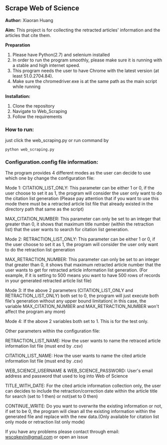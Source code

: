 ## Scrape Web of Science

**Author:** Xiaoran Huang

**Aim:** This project is for collecting the retracted articles' information and the articles that cite them.

**Preparation**
1. Please have Python(2.7) and selenium installed
2. In order to run the program smoothly, please make sure it is running with a stable and high internet speed.
3. This program needs the user to have Chrome with the latest version (at least 51.0.2704.84).
4. Make sure the chromedriver.exe is at the same path as the main script while running

**Installation:**  
1. Clone the repository  
2. Navigate to Web_Scraping
3. Follow the requirements

### How to run: 

just click the web_scraping.py or run command by 
```
python web_scraping.py
```

### Configuration.config file information:

The program provides 4 different modes as the user can decide to use which one by change the configuration file:

Mode 1: CITATION_LIST_ONLY: This parameter can be either 1 or 0, if the user choose to set it as 1, the program will consider the user only want to do the citation list generation (Please pay attention that if you want to use this mode there must be a retracted article list file that already existed in the directory path that same as the script)

MAX_CITATION_NUMBER: This parameter can only be set to an integer that greater than 0, it shows that maximum title number (within the retraction list) that the user wants to search for citation list generation.

Mode 2: RETRACTION_LIST_ONLY: This parameter can be either 1 or 0, if the user choose to set it as 1, the program will consider the user only want to do the retraction list generation

MAX_RETRACTION_NUMBER: This parameter can only be set to an integer that greater than 0, it shows that maximum retracted article number that the user wants to get for retracted article information list generation. (For example, if it is setting to 500 means you want to have 500 rows of records in your generated retracted article list file)

Mode 3: If the above 2 parameters (CITATION_LIST_ONLY and RETRACTION_LIST_ONLY) both set to 0, the program will just execute both file's generation without any upper bound limitation( in this case, the variable MAX_CITATION_NUMBER and MAX_RETRACTION_NUMBER won't affect the program any more)

Mode 4: If the above 2 variables both set to 1. This is for the test only.

Other parameters within the configuration file:

RETRACTION_LIST_NAME: How the user wants to name the retraced article information list file (must end by .csv)

CITATION_LIST_NAME: How the user wants to name the cited article information list file (must end by .csv)

WEB_SCIENCE_USERNAME & WEB_SCIENCE_PASSWORD: User's email address and password that used to log into Web of Science

TITLE_WITH_DATE: For the cited article information collection only, the user can decides to include the retraction/correction date within the article title for search (set to 1 then) or not(set to 0 then)

CONTINUE_WRITE: Do you want to overwrite the existing information or not, if set to be 0, the program will clean all the existing information within the generated file and replace with the new data.(Only available for citation list only mode or retraction list only mode)

If you have any problems please contact through email: [wscqkevin@gmail.com](mailto:wscqkevin@gmail.com) or open an issue
